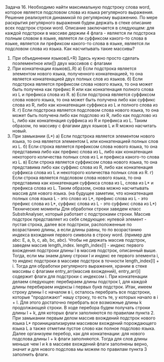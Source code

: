 Задача 16. Необходимо найти максимальную подстроку слова word, которое является подсловом слова из языка регулярного выражения.
Решение реализуется динамикой по регулярному выражению. По мере раскрытия регулярного выражения будем держать в стеке описание всех подстрок строки word. Описание заключается в следующем: для каждой подстроки в массиве держим 4 флага - является ли подстрока полным словом в языке, является ли суффиксом какого-то слова в языке, является ли префиксом какого-то слова в языке, является ли подсловом слова из языка. Как насчитывать такие массивы?
1) При объединении языков(L+R)
Здесь нужно просто сделать поэлементное или(|) двух массивов с флагами
2) При конкатенации языков(L.R)
      a) Если подстрока является элементом нового языка, полученного конкатенацией, то она является конкатенацией двух полных слов из языков. 
      б) Если подстрока является префиксом слова нового языка, то она может быть получена как префикс R или как конкатенация полного слова из L и префикса слова из R. 
      в) Если подстрока является суффиксом слова нового языка, то она может быть получена либо как суффикс слова из R, либо как конкатенация суффикса из L и полного слова из R. 
      г) Если подстрока является подсловом слова нового языка, то она может быть получена либо как подслово из R, либо как подслово из L, либо как конкатенация суффикса из R и префикса из L. 
Таким образом, по массиву с флагами двух языков L и R можно насчитать новый.
3) При замыкании (L*)
      а) Если подстрока является элементом нового языка, то она является элементом L или конкатенацией полных слов из L. 
      б) Если строка является префиксом слова нового языка, то она представима либо как префикс слова из L, либо как конкатенация некоторого количества полных слов из L и префикса какого-то слова из L. 
      в) Если строка является суффиксом слова нового языка, то она представима либо как суффикс слова из R, либо как конкатенация суффикса слова из L и некоторого количества полных слов из R.
      г) Если строка является подсловом слова нового языка, то она представима как конкатенация суффикса слова из L, слова из L* и префикса слова из L.
 Таким образом, снова можно насчитывать массив для нового языка. (на будущее заметим, что конкатенация полных слов языка L - это слово из L*, префикс слова из L - это префикс слова из L*, суффикс слова из L - это суффикс слова из L*)
 Технические моменты
 Для обработки строки заведем класс SubstrAnalyser, который работает с подстроками строки. Массив подстрок представляет из себя следующее: нулевой элемент - пустая строка, далее все подстркои, расположенные по возрастанию длины, а если длины равны, то по возрастанию индекса вхождения первого символа в строку word. (пример для abc: E, a, b, c, ab, bc, abc). Чтобы не держать массив подстрок, заведем массив length_index. length_index[l] - индекс первого вхождения подстроки длины l в массив подстрок, описанный выше. Тогда, если мы знаем длину строки l и индекс ее первого элемента i, то индекс подстроки в массиве подстрок в точности length_index[l] + i. Тогда для обработки регулярного выражения, храним в стеке массивы с флагами entry_arr(массив вхождений), entry_arr[i] содержит флаги для подстроки с индексом i.
При конкатенации делаем следующее: перебираем длины подстрок l, для каждой длины перебираем индексы i первых букв подстрок. Итак, имеем строку длины l с началом в i, осталось перебрать все подстроки, которые "продолжают" нашу строку, то есть те, у которых начало в i + l. Для этого достаточно перебрать все возможные длины k продолжающей строки. В ходе перебора будем получать строки длины l + k, для которых флаги заполняются по правилам пункта 2.
При замыкании первым делом массив вхождений подстрок нового языка L* проинициализируем массивом вхождений порождающего языка L а также отметим пустое слово как полное подслово языка. Далее организуем перебор, как для конкатенации: для нового подслова длины l + k флаги заполняются. Тогда для слов длины меньше чем l и k в массиве вхождений флаги заполнены верно, значит и для нового подслова мы можем по правилам пункта 3 заполнить флаги.

